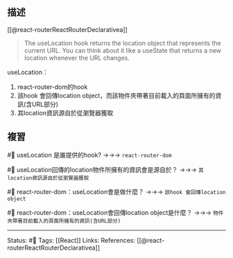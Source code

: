 ## 描述
[[@react-routerReactRouterDeclarativea]]
> The useLocation hook returns the location object that represents the current URL. You can think about it like a useState that returns a new location whenever the URL changes.

useLocation：
1. react-router-dom的hook
2. 該hook 會回傳location object，而該物件夾帶著目前載入的頁面所擁有的資訊(含URL部分)
3. 其location資訊源自於從瀏覽器獲取


## 複習

#🧠 useLocation 是誰提供的hook? ->->-> `react-router-dom`
<!--SR:!2022-12-29,27,250-->

#🧠 useLocation回傳的location物件所擁有的資訊會是源自於？ ->->-> `其location資訊源自於從瀏覽器獲取`
<!--SR:!2023-01-10,31,250-->

#🧠 react-router-dom：useLocation會是做什麼？ ->->-> `該hook 會回傳location object`
<!--SR:!2023-03-03,67,250-->

#🧠 react-router-dom：useLocation會回傳location object是什麼？ ->->-> `物件夾帶著目前載入的頁面所擁有的資訊(含URL部分)`
<!--SR:!2023-03-05,68,250-->



---
Status:  #🌱 
Tags:
[[React]]
Links:
References:
[[@react-routerReactRouterDeclarativea]]